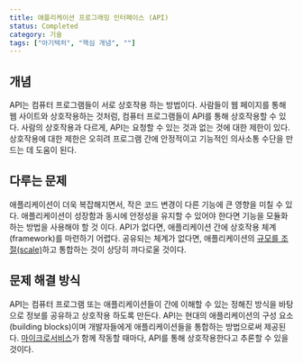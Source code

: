 ```yaml
---
title: 애플리케이션 프로그래밍 인터페이스 (API)
status: Completed
category: 기술
tags: ["아기텍처", "핵심 개념", ""]
---
```


## 개념

API는 컴퓨터 프로그램들이 서로 상호작용 하는 방법이다.
사람들이 웹 페이지를 통해 웹 사이트와 상호작용하는 것처럼, 컴퓨터 프로그램들이 API를 통해 상호작용할 수 있다.
사람의 상호작용과 다르게, API는 요청할 수 있는 것과 없는 것에 대한 제한이 있다.
상호작용에 대한 제한은 오히려 프로그램 간에 안정적이고 기능적인 의사소통 수단을 만드는 데 도움이 된다.

## 다루는 문제

애플리케이션이 더욱 복잡해지면서, 작은 코드 변경이 다른 기능에 큰 영향을 미칠 수 있다.
애플리케이션이 성장함과 동시에 안정성을 유지할 수 있어야 한다면 기능을 모듈화하는 방법을 사용해야 할 것 이다.
API가 없다면, 애플리케이션 간에 상호작용 체계(framework)를 마련하기 어렵다.
공유되는 체계가 없다면, 애플리케이션의 [규모를 조절(scale)](/ko/scalability/)하고 통합하는 것이 상당히 까다로울 것이다.

## 문제 해결 방식

API는 컴퓨터 프로그램 또는 애플리케이션들이 간에 이해할 수 있는 정해진 방식을 바탕으로 정보를 공유하고 상호작용 하도록 만든다.
API는 현대의 애플리케이션의 구성 요소(building blocks)이며 개발자들에게 애플리케이션들을 통합하는 방법으로써 제공된다.
[마이크로서비스](/ko/microservices/)가 함께 작동할 때마다, API를 통해 상호작용한다고 추론할 수 있을 것이다.
